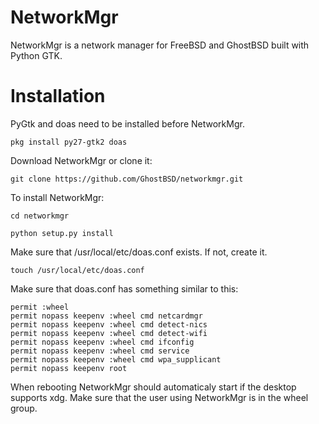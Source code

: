 NetworkMgr
==========

NetworkMgr is a network manager for FreeBSD and GhostBSD built with Python GTK.

Installation
============

PyGtk and doas need to be installed before NetworkMgr.

`pkg install py27-gtk2 doas`

Download NetworkMgr or clone it:

`git clone https://github.com/GhostBSD/networkmgr.git`
  
To install NetworkMgr:

`cd networkmgr`

`python setup.py install`

Make sure that /usr/local/etc/doas.conf exists.  If not, create it.

`touch /usr/local/etc/doas.conf`

Make sure that doas.conf has something similar to this:
```
permit :wheel
permit nopass keepenv :wheel cmd netcardmgr
permit nopass keepenv :wheel cmd detect-nics
permit nopass keepenv :wheel cmd detect-wifi
permit nopass keepenv :wheel cmd ifconfig
permit nopass keepenv :wheel cmd service
permit nopass keepenv :wheel cmd wpa_supplicant
permit nopass keepenv root
```
When rebooting NetworkMgr should automaticaly start if the desktop supports xdg.  Make sure that the user using NetworkMgr is in the wheel group.
